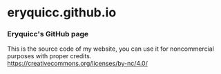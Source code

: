 # eryquicc.github.io

### Eryquicc's GitHub page

This is the source code of my website, you can use it for noncommercial purposes with proper credits.<br>
https://creativecommons.org/licenses/by-nc/4.0/ 
